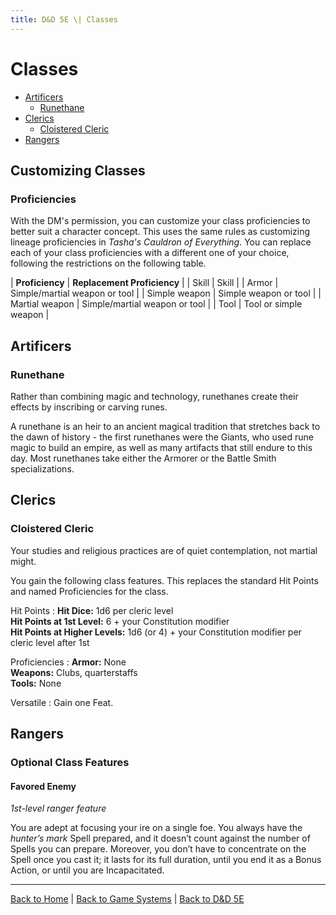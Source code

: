 ```yaml
---
title: D&D 5E \| Classes
---
```


# Classes

- [Artificers](#artificers)
  - [Runethane](#runethane)
- [Clerics](#clerics)
  - [Cloistered Cleric](#cloistered-cleric)
- [Rangers](#rangers)

## Customizing Classes

### Proficiencies

With the DM's permission, you can customize your class proficiencies to better suit a character concept. This uses the same rules as customizing lineage proficiencies in *Tasha's Cauldron of Everything*. You can replace each of your class proficiencies with a different one of your choice, following the restrictions on the following table.

| **Proficiency** | **Replacement Proficiency** |
| Skill | Skill |
| Armor | Simple/martial weapon or tool |
| Simple weapon | Simple weapon or tool |
| Martial weapon | Simple/martial weapon or tool |
| Tool | Tool or simple weapon |

## Artificers

### Runethane

Rather than combining magic and technology, runethanes create their effects by inscribing or carving runes.

A runethane is an heir to an ancient magical tradition that stretches back to the dawn of history - the first runethanes were the Giants, who used rune magic to build an empire, as well as many artifacts that still endure to this day. Most runethanes take either the Armorer or the Battle Smith specializations.

## Clerics

### Cloistered Cleric

Your studies and religious practices are of quiet contemplation, not martial might.

You gain the following class features. This replaces the standard Hit Points and named Proficiencies for the class.

Hit Points
  : **Hit Dice:** 1d6 per cleric level<br>
    **Hit Points at 1st Level:** 6 + your Constitution modifier<br>
    **Hit Points at Higher Levels:** 1d6 (or 4) + your Constitution modifier per cleric level after 1st

Proficiencies
  : **Armor:** None<br>
    **Weapons:** Clubs, quarterstaffs<br>
    **Tools:** None

Versatile
  : Gain one Feat.

## Rangers

### Optional Class Features

#### Favored Enemy

*1st-level ranger feature*

You are adept at focusing your ire on a single foe. You always have the *hunter’s mark* Spell prepared, and it doesn’t count against the number of Spells you can prepare. Moreover, you don’t have to concentrate on the Spell once you cast it; it lasts for its full duration, until you end it as a Bonus Action, or until you are Incapacitated.

---

[Back to Home]({{site.baseurl}}/)
|
[Back to Game Systems]({{site.baseurl}}/systems)
|
[Back to D&D 5E]({{site.baseurl}}/systems/5e)
